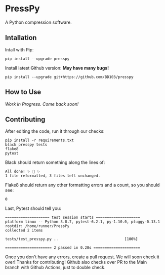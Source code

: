 # PressPy

A Python compression software.

## Intallation

Intall with Pip:
```console
pip install --upgrade presspy
```

Install latest Github version:
**May have many bugs!**
```console
pip install --upgrade git+https://github.com/BD103/presspy
```

## How to Use

_Work in Progress. Come back soon!_

## Contributing

After editing the code, run it through our checks:
```console
pip install -r requirements.txt
black presspy tests
flake8
pytest
```

Black should return something along the lines of:
```console
All done! ✨ 🍰 ✨
1 file reformatted, 3 files left unchanged.
```

Flake8 should return any other formatting errors and a count, so you should see:
```console
0
```

Last, Pytest should tell you:
```console
==================== test session starts ====================
platform linux -- Python 3.8.7, pytest-6.2.1, py-1.10.0, pluggy-0.13.1
rootdir: /home/runner/PressPy
collected 2 items

tests/test_presspy.py ..                              [100%]

===================== 2 passed in 0.20s =====================
```

Once you don't have any errors, create a pull request. We will soon check it over! Thanks for contributing! Github also checks over PR to the Main branch with Github Actions, just to double check.
